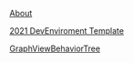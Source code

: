 [About](https://github.com/JamesLaFritz)

[2021 DevEnviroment Template](https://jameslafritz.github.io/2021DevEnviromentTemplate/)

[GraphViewBehaviorTree](https://jameslafritz.github.io/GraphViewBehaviorTree/)

